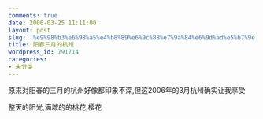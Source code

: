 ```yaml
---
comments: true
date: 2006-03-25 11:11:00
layout: post
slug: '%e9%98%b3%e6%98%a5%e4%b8%89%e6%9c%88%e7%9a%84%e6%9d%ad%e5%b7%9e'
title: 阳春三月的杭州
wordpress_id: 791714
categories:
- 未分类
---
```


原来对阳春的三月的杭州好像都印象不深,但这2006年的3月杭州确实让我享受  
  
整天的阳光,满城的的桃花,樱花  

